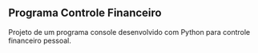 ## Programa Controle Financeiro 
Projeto de um programa console desenvolvido com Python para controle financeiro pessoal.
